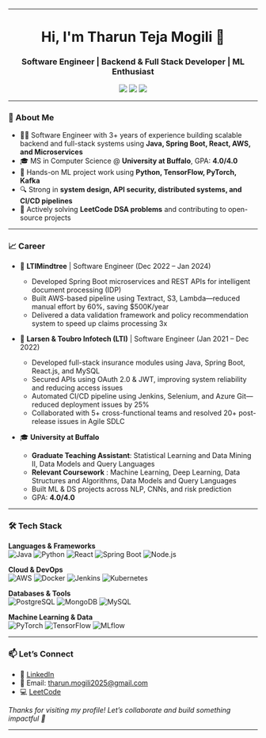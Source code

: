 <!--
<h1 align="center">Hello, I'm Tharun! 👋</h1>

<p align="center">
Welcome to my GitHub profile! I'm a passionate data science enthusiast currently pursuing a Master’s in Data Science at the State University of New York at Buffalo. I have honed my skills in data analysis, machine learning, and software development through various academic and professional experiences.<br>
💼 Former Software Engineer at LTIMindtree.<br>
</p>

<!--<h2 align="center">🚀 About Me</h2>

<p align="center">
   📊 Data Scientist with a knack for solving complex problems.<br> 
  
  📈 Proficient in Python, SQL, R, and Java, with a deep understanding of machine learning frameworks such as TensorFlow and PyTorch.<br>
  🌱 Continuously learning and exploring new technologies to stay at the forefront of the data science field.
</p>-->
<!--
<h2 align="center">🛠️ Technical Skills</h2>

<p align="center">
<img src="https://img.shields.io/badge/Python-3670A0?style=for-the-badge&logo=python&logoColor=ffdd54" alt="Python">
<img src="https://img.shields.io/badge/SQL-4479A1?style=for-the-badge&logo=MySQL&logoColor=white" alt="SQL">
<img src="https://img.shields.io/badge/R-276DC3?style=for-the-badge&logo=R&logoColor=white" alt="R">
<img src="https://img.shields.io/badge/Pandas-%23150458?style=for-the-badge&logo=pandas&logoColor=white" alt="Pandas">
<img src="https://img.shields.io/badge/NumPy-%23013243?style=for-the-badge&logo=numpy&logoColor=white" alt="NumPy">
<img src="https://img.shields.io/badge/MLFlow-%23d9ead3?style=for-the-badge&logo=mlflow&logoColor=blue" alt="MLFlow">
<img src="https://img.shields.io/badge/Plotly-%233F4F75?style=for-the-badge&logo=plotly&logoColor=white" alt="Plotly">
<img src="https://img.shields.io/badge/SciPy-%230C55A5?style=for-the-badge&logo=scipy&logoColor=white" alt="SciPy">
<img src="https://img.shields.io/badge/TensorFlow-FF6F00?style=for-the-badge&logo=tensorflow&logoColor=white" alt="TensorFlow">
<img src="https://img.shields.io/badge/PyTorch-EE4C2C?style=for-the-badge&logo=pytorch&logoColor=white" alt="PyTorch">
<img src="https://img.shields.io/badge/Tableau-E97627?style=for-the-badge&logo=tableau&logoColor=white" alt="Tableau">
<img src="https://img.shields.io/badge/PowerBI-F2C811?style=for-the-badge&logo=powerbi&logoColor=white" alt="PowerBI">
<img src="https://img.shields.io/badge/Git-F05032?style=for-the-badge&logo=git&logoColor=white" alt="Git">
<img src="https://img.shields.io/badge/VSCode-007ACC?style=for-the-badge&logo=visual-studio-code&logoColor=white" alt="VSCode">
<img src="https://img.shields.io/badge/Java-ED8B00?style=for-the-badge&logo=java&logoColor=white" alt="Java"> 
<img src="https://img.shields.io/badge/Selenium-43B02A?style=for-the-badge&logo=selenium&logoColor=white" alt="Selenium-Java">

</p>

<!--

<h2 align="center">📚 Projects</h2>

### [Daily LeetCode DSA Questions](https://github.com/Tharun2104/leetcode-dsa)
I tackle a new LeetCode Data Structures and Algorithms problem every day to sharpen my problem-solving skills. Check out my solutions and feel free to contribute!

### [Diabetes Prediction](https://github.com/Tharun2104/diabetes-prediction)
- **Technologies:** Python, SQLite3, Pandas, MLFlow, Docker, Flask, Streamlit
- **Description:** Created a comprehensive diabetes prediction model, performed extensive EDA, and deployed an interactive Streamlit app for real-time predictions.

### [Cardiovascular Disease Detection](https://github.com/Tharun2104/cvd-prediction)
- **Technologies:** R, Pandas, Machine Learning
- **Description:** Developed a robust CVD prediction model with over 80% accuracy using ensemble classifiers and addressed data imbalance with SMOTE.

### [Image Quality Assessment](https://github.com/Tharun2104/image-quality-assessment)
- **Technologies:** Python, Scikit-learn, Streamlit
- **Description:** Built a classifier to evaluate image sharpness and launched a Streamlit app to assess image quality factors like blur, brightness, and contrast.
-->
<!--
<h2 align="center">📫 Let's Connect!</h2>
<p align="center">
  📧 Email: <a href="mailto:tharunmogili09@gmail.com">tharunmogili09@gmail.com</a><br>
  💼 LinkedIn: <a href="https://linkedin.com/in/tharuntejamogili">linkedin.com/in/tharuntejamogili</a><br>
</p>

<p align="center">Feel free to explore my repositories and reach out if you have any questions or collaboration ideas.</p>

<!--
# Hello, I'm Tharun Teja Mogili! 👋

Welcome to my GitHub profile! I'm a passionate data science enthusiast currently pursuing a Master’s in Engineering Science (Data Science) at the State University of New York at Buffalo. I have honed my skills in data analysis, machine learning, and software development through various academic and professional experiences.

## 🚀 About Me
- 📊 Data Scientist with a knack for solving complex problems.
- 💼 Former Quality Assurance Engineer at LTIMindtree with extensive experience in SDLC and STLC.
- 📈 Proficient in Python, SQL, R, and Java, with a deep understanding of machine learning frameworks such as TensorFlow and PyTorch.
- 🌱 Continuously learning and exploring new technologies to stay at the forefront of the data science field.

## 💻 Tech Stack:
![Python](https://img.shields.io/badge/python-3670A0?style=for-the-badge&logo=python&logoColor=ffdd54)
![R](https://img.shields.io/badge/r-%23276DC3.svg?style=for-the-badge&logo=r&logoColor=white) 
![C++](https://img.shields.io/badge/c++-%2300599C.svg?style=for-the-badge&logo=c%2B%2B&logoColor=white) 
## 🛠️ Technical Skills
- **Programming Languages:** Python, SQL, R, C, C++, MATLAB, Java
- **Web Development:** HTML, CSS
- **Testing Tools:** Selenium WebDriver, Robot Framework
- **Data Analysis and Visualization:** Pandas, NumPy, Seaborn, ydata-profiling
- **Machine Learning Frameworks:** TensorFlow, PyTorch, Scikit-learn
- **Developer Tools:** R Studio, Tableau, Power BI, MySQL, VS Code, Git, Jupyter Notebook, Rally, Jira, Postman, SOAP, REST API


## 📚 Projects
### [Daily LeetCode DSA Questions](https://github.com/Tharun2104/LeetCode_Problems)
I tackle a new LeetCode Data Structures and Algorithms problem every day to sharpen my problem-solving skills. Check out my solutions and feel free to contribute!

### [Diabetes Prediction](https://github.com/Tharun2104/Diabetes_prediction_May_2024)
- **Technologies:** Python, SQLite3, Pandas, MLFlow, Docker, Flask, Streamlit
- **Description:** Created a comprehensive diabetes prediction model, performed extensive EDA, and deployed an interactive Streamlit app for real-time predictions.

### [Cardiovascular Disease Detection](https://github.com/Tharun2104/cvd-prediction)
- **Technologies:** R, Pandas, Machine Learning
- **Description:** Developed a robust CVD prediction model with over 80% accuracy using ensemble classifiers and addressed data imbalance with SMOTE.

### [Image Quality Assessment](https://github.com/Tharun2104/image-quality-assessment)
- **Technologies:** Python, Scikit-learn, Streamlit
- **Description:** Built a classifier to evaluate image sharpness and launched a Streamlit app to assess image quality factors like blur, brightness, and contrast.

## 📫 Let's Connect!
- 📧 Email: [tharunmogili09@gmail.com](mailto:tharunmogili09@gmail.com)
- 💼 LinkedIn: [linkedin.com/in/tharuntejamogili](https://linkedin.com/in/tharuntejamogili)

Feel free to explore my repositories and reach out if you have any questions or collaboration ideas. Let's build something amazing together!
-->

<!--
**Tharun2104/Tharun2104** is a ✨ _special_ ✨ repository because its `README.md` (this file) appears on your GitHub profile.

Here are some ideas to get you started:

- 🔭 I’m currently working on ...
- 🌱 I’m currently learning ...
- 👯 I’m looking to collaborate on ...
- 🤔 I’m looking for help with ...
- 💬 Ask me about ...
- 📫 How to reach me: ...
- 😄 Pronouns: ...
- ⚡ Fun fact: ...


<h1 align="center">Hello 👋, I'm Tharun Teja Mogili</h1>
<h3 align="center">Software Engineer & Machine Learning Enthusiast</h3>

<p align="center">
  <a href="https://linkedin.com/in/tharuntejamogili" target="blank"><img align="center" src="https://img.shields.io/badge/LinkedIn-0077B5?style=for-the-badge&logo=linkedin&logoColor=white" alt="LinkedIn"/></a>
  <a href="mailto:tharunmogili09@gmail.com"><img align="center" src="https://img.shields.io/badge/Gmail-D14836?style=for-the-badge&logo=gmail&logoColor=white" alt="Email"/></a>
  <a href="https://leetcode.com/u/Tharun256/"><img align="center" src="https://img.shields.io/badge/LeetCode-FFA116?style=for-the-badge&logo=leetcode&logoColor=white" alt="LeetCode"/></a>
</p>

---

### 🚀 About Me
Experienced Software Engineer with **3+ years** in:
- Backend development & system design
- Cloud computing (AWS)
- Building scalable microservices
- AI/ML automation & optimization

Currently pursuing MS in Computer Science @ University at Buffalo. Passionate about developing intelligent systems that combine robust engineering with machine learning.

---

### 🛠️ Technical Arsenal

#### **Languages & Frameworks**
![Python](https://img.shields.io/badge/Python-3670A0?style=for-the-badge&logo=python&logoColor=ffdd54)
![Java](https://img.shields.io/badge/Java-ED8B00?style=for-the-badge&logo=java&logoColor=white) 
![Node.js](https://img.shields.io/badge/Node.js-43853D?style=for-the-badge&logo=node.js&logoColor=white)
![Spring Boot](https://img.shields.io/badge/Spring_Boot-6DB33F?style=for-the-badge&logo=spring-boot&logoColor=white)

#### **Cloud & DevOps**
![AWS](https://img.shields.io/badge/AWS-232F3E?style=for-the-badge&logo=amazon-aws&logoColor=white)
![Docker](https://img.shields.io/badge/Docker-2496ED?style=for-the-badge&logo=docker&logoColor=white)
![Kubernetes](https://img.shields.io/badge/Kubernetes-326CE5?style=for-the-badge&logo=kubernetes&logoColor=white)

#### **Machine Learning**
![TensorFlow](https://img.shields.io/badge/TensorFlow-FF6F00?style=for-the-badge&logo=tensorflow&logoColor=white)
![PyTorch](https://img.shields.io/badge/PyTorch-EE4C2C?style=for-the-badge&logo=pytorch&logoColor=white)
![MLflow](https://img.shields.io/badge/MLflow-%23d9ead3?style=for-the-badge&logo=mlflow&logoColor=blue)

#### **Databases & Tools**
![PostgreSQL](https://img.shields.io/badge/PostgreSQL-316192?style=for-the-badge&logo=postgresql&logoColor=white)
![MongoDB](https://img.shields.io/badge/MongoDB-47A248?style=for-the-badge&logo=mongodb&logoColor=white)
![Git](https://img.shields.io/badge/Git-F05032?style=for-the-badge&logo=git&logoColor=white)

---

<!--
### 💡 Highlight Projects

#### **AI-Powered Inventory Optimization** | [Code](https://github.com/...)
- Built microservice architecture handling 10K+ RPM
- Integrated ML models for demand forecasting (30% waste reduction)
- Tech: Spring Boot, AWS Lambda, TensorFlow, Redis

#### **Real-Time Fraud Detection System** | [Code](https://github.com/...)
- Developed streaming pipeline processing 1M+ events/day
- Implemented XGBoost model with 95% detection accuracy
- Tech: Kafka, Spark, Python, AWS EKS

#### **Automated Testing Framework** | [Code](https://github.com/...)
- Reduced testing time by 40% with AI-driven test generation
- Created reusable Selenium components in Java
- Tech: Java, Selenium, Jenkins, MLflow


- 🔗 Portfolio: [tharun.dev](https://...) *(work in progress)*


---


### 📈 Career Highlights
- **LTIMindtree** | Software Engineer (2021-2023)
  - Led backend development for fintech platform handling $2M+ daily transactions
  - Optimized API response times by 65% through query optimization
  - Automated CI/CD pipelines reducing deployment errors by 30%

- **University at Buffalo** | MS Computer Science (2023-2025)
  - Coursework: Statistical Learning and Data Mining, Machine Learning, Deep Learning, Data Structures and Algorithms, Numerical Mathematics, Data Intensive Computing, Data Models and Query Languages, Computer Vision
  - GPA: 4.0/4.0
  
 -->




----------



<h1 align="center">Hi, I'm Tharun Teja Mogili 👋</h1>
<h3 align="center">Software Engineer | Backend & Full Stack Developer | ML Enthusiast</h3>

<p align="center">
  <a href="mailto:tharun.mogili2025@gmail.com"><img src="https://img.shields.io/badge/Gmail-D14836?style=for-the-badge&logo=gmail&logoColor=white" /></a>
  <a href="https://www.linkedin.com/in/tharuntejamogili/"><img src="https://img.shields.io/badge/LinkedIn-0077B5?style=for-the-badge&logo=linkedin&logoColor=white" /></a>
  <a href="https://leetcode.com/Tharun256/"><img src="https://img.shields.io/badge/LeetCode-FFA116?style=for-the-badge&logo=leetcode&logoColor=white" /></a>
</p>

---

### 🚀 About Me

- 👨‍💻 Software Engineer with 3+ years of experience building scalable backend and full-stack systems using **Java, Spring Boot, React, AWS, and Microservices**
- 🎓 MS in Computer Science @ **University at Buffalo**, GPA: **4.0/4.0**
- 🤖 Hands-on ML project work using **Python, TensorFlow, PyTorch, Kafka**
- 🔍 Strong in **system design, API security, distributed systems, and CI/CD pipelines**
- 🧠 Actively solving **LeetCode DSA problems** and contributing to open-source projects

---

### 📈 Career

- 🏢 **LTIMindtree** | Software Engineer (Dec 2022 – Jan 2024)  
  - Developed Spring Boot microservices and REST APIs for intelligent document processing (IDP)  
  - Built AWS-based pipeline using Textract, S3, Lambda—reduced manual effort by 60%, saving $500K/year  
  - Delivered a data validation framework and policy recommendation system to speed up claims processing 3x  

- 🏢 **Larsen & Toubro Infotech (LTI)** | Software Engineer (Jan 2021 – Dec 2022)  
  - Developed full-stack insurance modules using Java, Spring Boot, React.js, and MySQL  
  - Secured APIs using OAuth 2.0 & JWT, improving system reliability and reducing access issues  
  - Automated CI/CD pipeline using Jenkins, Selenium, and Azure Git—reduced deployment issues by 25%  
  - Collaborated with 5+ cross-functional teams and resolved 20+ post-release issues in Agile SDLC  

- 🎓 **University at Buffalo**  
  - **Graduate Teaching Assistant**: Statistical Learning and Data Mining II, Data Models and Query Languages
  - **Relevant Coursework** : Machine Learning, Deep Learning, Data Structures and Algorithms, Data Models and Query Languages
  - Built ML & DS projects across NLP, CNNs, and risk prediction  
  - GPA: **4.0/4.0**

---

### 🛠 Tech Stack

**Languages & Frameworks**  
![Java](https://img.shields.io/badge/Java-ED8B00?style=for-the-badge&logo=java&logoColor=white)
![Python](https://img.shields.io/badge/Python-3670A0?style=for-the-badge&logo=python&logoColor=ffdd54)
![React](https://img.shields.io/badge/React-20232A?style=for-the-badge&logo=react&logoColor=61DAFB)
![Spring Boot](https://img.shields.io/badge/SpringBoot-6DB33F?style=for-the-badge&logo=spring-boot&logoColor=white)
![Node.js](https://img.shields.io/badge/Node.js-339933?style=for-the-badge&logo=nodedotjs&logoColor=white)

**Cloud & DevOps**  
![AWS](https://img.shields.io/badge/AWS-FF9900?style=for-the-badge&logo=amazonaws&logoColor=white)
![Docker](https://img.shields.io/badge/Docker-2496ED?style=for-the-badge&logo=docker&logoColor=white)
![Jenkins](https://img.shields.io/badge/Jenkins-D24939?style=for-the-badge&logo=jenkins&logoColor=white)
![Kubernetes](https://img.shields.io/badge/Kubernetes-326CE5?style=for-the-badge&logo=kubernetes&logoColor=white)

**Databases & Tools**  
![PostgreSQL](https://img.shields.io/badge/PostgreSQL-4169E1?style=for-the-badge&logo=postgresql&logoColor=white)
![MongoDB](https://img.shields.io/badge/MongoDB-4EA94B?style=for-the-badge&logo=mongodb&logoColor=white)
![MySQL](https://img.shields.io/badge/MySQL-4479A1?style=for-the-badge&logo=mysql&logoColor=white)

**Machine Learning & Data**  
![PyTorch](https://img.shields.io/badge/PyTorch-EE4C2C?style=for-the-badge&logo=pytorch&logoColor=white)
![TensorFlow](https://img.shields.io/badge/TensorFlow-FF6F00?style=for-the-badge&logo=tensorflow&logoColor=white)
![MLflow](https://img.shields.io/badge/MLFlow-blue?style=for-the-badge&logo=mlflow&logoColor=white)

---

### 📫 Let’s Connect

- 🔗 [LinkedIn](https://linkedin.com/in/tharuntejamogili)
- 💬 Email: tharun.mogili2025@gmail.com
- 💻 [LeetCode](https://leetcode.com/Tharun256)


*Thanks for visiting my profile! Let’s collaborate and build something impactful 🚀*


---
<!--

### 📚 Featured Projects

- 🔗 [**Real-Time Chat App**](https://github.com/Tharun2104/Full-Stack-Realtime-Chat-App)  
  Full-stack messaging app using Node.js, React, Socket.IO, JWT, Docker, and AWS.

- 🔗 [**Ticket Booking System**](https://github.com/Tharun2104)  
  Built with Spring Boot, Angular & React — supports 10K+ concurrent users with transactional integrity.

- 🔗 [**Distributed Pub-Sub System**](https://github.com/Tharun2104/PUB-SUB-System-with-Apache-Kafka-and-Docker-v1.git)  
  Kafka-based distributed system for game update delivery, designed with Flask, MySQL, Docker.

- 🔗 [**Diabetes Prediction**](https://github.com/Tharun2104/Diabetes_prediction_May_2024)  
  Deployed ML model for diabetes risk scoring using Streamlit, SQLite, MLflow, Docker.

---


### 📫 Let's Connect!
- 📧 Email: [tharunmogili09@gmail.com](mailto:tharunmogili09@gmail.com)
- 💼 LinkedIn: [Let's network!](https://linkedin.com/in/tharuntejamogili)

<p align="center"> 
  <i>Open to exciting opportunities at the intersection of software engineering and machine learning!</i> ✨
</p>

-->
